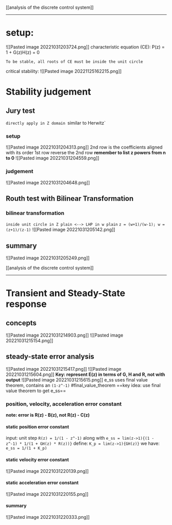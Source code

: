 [[analysis of the discrete control system]]
****
# setup:
![[Pasted image 20221031203724.png]]
characteristic equation (CE):
P(z) = 1 + G(z)H(z) = 0
```
To be stable, all roots of CE must be inside the unit circle
```
critical stability:
![[Pasted image 20221125162215.png]]

# Stability judgement
## Jury test
`directly apply in Z domain
`similar to Herwitz`
### setup
![[Pasted image 20221031204313.png]]
2nd row is the coefficients aligned with its order
1st row reverse the 2nd row 
**remember to list z powers from n to 0**
![[Pasted image 20221031204559.png]]
### judgement
![[Pasted image 20221031204648.png]]

## Routh test with Bilinear Transformation
### bilinear transformation
`inside unit circle in Z plain <--> LHP in w plain`
`z = (w+1)/(w-1); w = (z+1)/(z-1)`
![[Pasted image 20221031205142.png]]
`
`
## summary
![[Pasted image 20221031205249.png]]

[[analysis of the discrete control system]]
****
# Transient and Steady-State response
## concepts
![[Pasted image 20221031214903.png]]
![[Pasted image 20221031215154.png]]


## steady-state error analysis
![[Pasted image 20221031215417.png]]
![[Pasted image 20221031215604.png]]
**Key: represent E(z) in terms of G, H and R, not with output**
![[Pasted image 20221031215615.png]]
e_ss uses final value theorem, contains an `(1-z^-1)`
#final_value_theorem
==key idea: use final value theorem to get e_ss==
### position, velocity, acceleration error constant
**note: error is R(z) - B(z), not R(z) - C(z)**
#### static position error constant
input: unit step
`R(z) = 1/(1 - z^-1)`
along with
`e_ss = lim(z->1){(1 - z^-1) * 1/(1 + GH(z) * R(z))}`
define:
	`K_p = lim(z->1){GH(z)}`
we have:
	`e_ss = 1/(1 + K_p)`
#### static velocity error constant
![[Pasted image 20221031220139.png]]
#### static acceleration error constant
![[Pasted image 20221031220155.png]]

#### summary
![[Pasted image 20221031220333.png]]